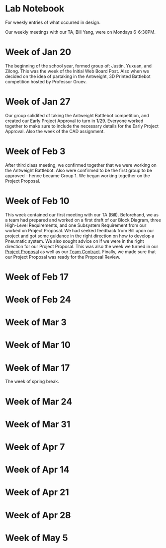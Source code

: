 # Lab Notebook
For weekly entries of what occurred in design.

Our weekly meetings with our TA, Bill Yang, were on Mondays 6-6:30PM.

# Week of Jan 20
The beginning of the school year, formed group of: Justin, Yuxuan, and Zilong. This was the week of the Initial Web Board Post. Also when we decided on the idea of partaking in the Antweight, 3D Printed Battlebot competition hosted by Professor Gruev.

# Week of Jan 27
Our group solidifed of taking the Antweight Battlebot competition, and created our Early Project Approval to turn in 1/29. Everyone worked together to make sure to include the necessary details for the Early Project Approval. Also the week of the CAD assignment.

# Week of Feb 3
After third class meeting, we confirmed together that we were working on the Antweight Battlebot. Also were confirmed to be the first group to be approved - hence became Group 1. We began working together on the Project Proposal.

# Week of Feb 10
This week contained our first meeting with our TA (Bill). Beforehand, we as a team had prepared and worked on a first draft of our Block Diagram, three High-Level Requirements, and one Subsystem Requirement from our worked on Project Proposal. We had seeked feedback from Bill upon our project and got some guidance in the right direction on how to develop a Pneumatic system. We also sought advice on if we were in the right direction for our Project Proposal. This was also the week we turned in our [Project Proposal](Project%20Proposal.pdf) as well as our [Team Contract](Team%20Contract.pdf). Finally, we made sure that our Project Proposal was ready for the Proposal Review.

# Week of Feb 17

# Week of Feb 24

# Week of Mar 3

# Week of Mar 10

# Week of Mar 17
The week of spring break.

# Week of Mar 24

# Week of Mar 31

# Week of Apr 7

# Week of Apr 14

# Week of Apr 21

# Week of Apr 28

# Week of May 5